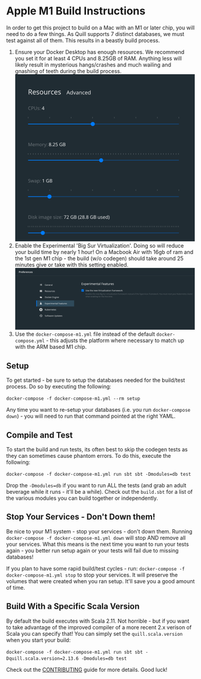# Apple M1 Build Instructions
In order to get this project to build on a Mac with an M1 or later chip, you will need to do a few things.  As Quill supports 7 distinct databases, we must test against all of them.  This results in a beastly build process.

1. Ensure your Docker Desktop has enough resources.  We recommend you set it for at least 4 CPUs and 8.25GB of RAM.  Anything less will likely result in mysterious hangs/crashes and much wailing and gnashing of teeth during the build process.
    ![docker-resources.png](docker-resources.png)
2. Enable the Experimental 'Big Sur Virtualization'.  Doing so will reduce your build time by nearly 1 hour!  On a Macbook Air with 16gb of ram and the 1st gen M1 chip - the build (w/o codegen) should take around 25 minutes give or take with this setting enabled.
    ![img.png](experimental.png)
3. Use the `docker-compose-m1.yml` file instead of the default `docker-compose.yml` - this adjusts the platform where necessary to match up with the ARM based M1 chip.

## Setup
To get started - be sure to setup the databases needed for the build/test process.  Do so by executing the following:

`docker-compose -f docker-compose-m1.yml --rm setup`

Any time you want to re-setup your databases (i.e. you run `docker-compose down`) - you will need to run that command pointed at the right YAML.

## Compile and Test
To start the build and run tests, its often best to skip the codegen tests as they can sometimes cause phantom errors.  To do this, execute the following:

`docker-compose -f docker-compose-m1.yml run sbt sbt -Dmodules=db test`

Drop the `-Dmodules=db` if you want to run ALL the tests (and grab an adult beverage while it runs - it'll be a while).  Check out the `build.sbt` for a list of the 
various modules you can build together or independently.

## Stop Your Services - Don't Down them!
Be nice to your M1 system - stop your services - don't down them.  Running `docker-compose -f docker-compose-m1.yml down` will stop AND remove all your services.  What this means is the next time you want to run your tests again - you better run setup again or your tests will fail due to missing databases!  

If you plan to have some rapid build/test cycles - run: `docker-compose -f docker-compose-m1.yml stop` to stop your services.  It will preserve the volumes that were created when you ran setup.  It'll save you a good amount of time. 

## Build With a Specific Scala Version
By default the build executes with Scala 2.11.  Not horrible - but if you want to take advantage of the improved compiler of a more recent 2.x verison of Scala you can specify that!
You can simply set the `quill.scala.version` when you start your build:

`docker-compose -f docker-compose-m1.yml run sbt sbt -Dquill.scala.version=2.13.6 -Dmodules=db test`

Check out the [CONTRIBUTING](../../CONTRIBUTING.md) guide for more details.  Good luck!